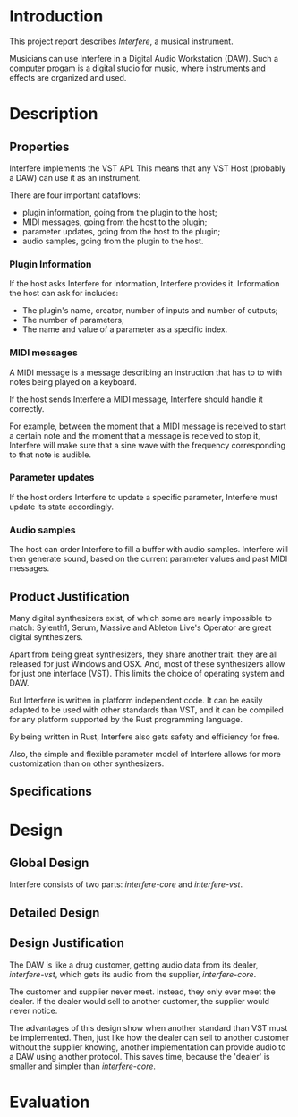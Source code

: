 # Introduction
<!-- Give a general description of your system. For example, what are the
goals of the system? Who are the users of the system? Why are they interested
in using this system? -->
This project report describes *Interfere*, a musical instrument.

Musicians can use Interfere in a Digital Audio Workstation (DAW). Such a
computer progam is a digital studio for music, where instruments and effects
are organized and used.

# Description

## Properties
<!-- Global description of the product and its properties. Although this is a
global description, it is important that you try to describe the properties
explicitly. So do not accept any implicit assumptions. The description can be
illustrated with information about the user interface, for example
screenshots or other illustrative information.-->
Interfere implements the VST API. This means that any VST Host (probably a DAW)
can use it as an instrument.

There are four important dataflows:

- plugin information, going from the plugin to the host;
- MIDI messages, going from the host to the plugin;
- parameter updates, going from the host to the plugin;
- audio samples, going from the plugin to the host.


### Plugin Information
If the host asks Interfere for information, Interfere provides it. Information
the host can ask for includes:

- The plugin's name, creator, number of inputs and number of outputs;
- The number of parameters;
- The name and value of a parameter as a specific index.

### MIDI messages
A MIDI message is a message describing an instruction that has to to with notes being
played on a keyboard.

If the host sends Interfere a MIDI message, Interfere should handle it correctly.

For example, between the moment that a MIDI message is received to start a
certain note and the moment that a message is received to stop it, Interfere
will make sure that a sine wave with the frequency corresponding to that note
is audible.

### Parameter updates
If the host orders Interfere to update a specific parameter, Interfere must update
its state accordingly.

### Audio samples
The host can order Interfere to fill a buffer with audio samples. Interfere will
then generate sound, based on the current parameter values and past MIDI messages.


## Product Justification
<!-- Here you explain why it is worthwhile to build your system. What other
(similar) products are available? What are the typical (new and innovative)
contributions of your system? -->
Many digital synthesizers exist, of which some are nearly impossible to match:
Sylenth1, Serum, Massive and Ableton Live's Operator are great digital
synthesizers.

Apart from being great synthesizers, they share another trait: they are all
released for just Windows and OSX. And, most of these synthesizers allow for
just one interface (VST). This limits the choice of operating system and DAW.

But Interfere is written in platform independent code. It can be easily adapted
to be used with other standards than VST, and it can be compiled for any
platform supported by the Rust programming language.

By being written in Rust, Interfere also gets safety and efficiency for free.

Also, the simple and flexible parameter model of Interfere allows for more
customization than on other synthesizers.

## Specifications
<!-- A more detailed description of the properties mentioned in section 2.1.
It would be good to give some underlying models, for example Use Case
Diagrams with an explanatory description. -->


# Design

## Global Design
<!-- Describe the components (modules) of your system and the
interconnections between those components. You should explicitly describe the
role of each component. Explain why the components together actually do what
they are supposed to do. Make sure that this distinction between the
components is in line with the way in which you implemented the system. -->
Interfere consists of two parts: *interfere-core* and *interfere-vst*.

## Detailed Design
<!-- Give a detailed design in terms of data structures and algorithms, for
example the classes, methods and attributes. Explain the idea behind the most
important methods and attributes. Make sure that your descriptions are clear
and consistent, such that a future programmer would be able to further
improve or extend the system. -->

## Design Justification
<!-- Explain why your design is a good design. Here you should focus on your
design decisions including technical details. Give possible design
alternatives and describe how you chose between these alternatives. -->
The DAW is like a drug customer, getting audio data from its dealer,
*interfere-vst*, which gets its audio from the supplier, *interfere-core*.

The customer and supplier never meet. Instead, they only ever meet the dealer.
If the dealer would sell to another customer, the supplier would never notice.

The advantages of this design show when another standard than VST must be
implemented. Then, just like how the dealer can sell to another customer
without the supplier knowing, another implementation can provide audio to a DAW
using another protocol. This saves time, because the 'dealer' is smaller and
simpler than *interfere-core*.


# Evaluation
<!-- Here you should evaluate your project, for example: are you satisfied
with your product? What are the unsolved issues? Are you satisfied with your
development process (that is the process which resulted in your product)?

What did you learn? Describe and analyse the factors which determined your
process and product. What are the consequences for future work? How would you
operate in a future project?
-->
